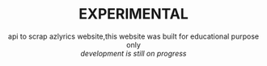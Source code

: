 <h1 align="center">EXPERIMENTAL</h1>
<p align="center">
api to scrap azlyrics website,this website was built for educational purpose only
<br> <i>development is still on progress</i>
</P>

